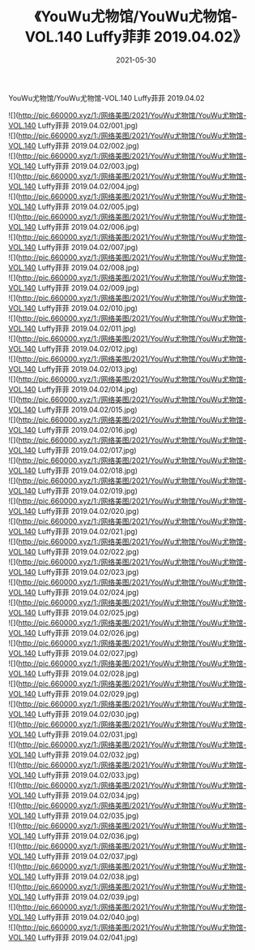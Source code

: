 ﻿---
layout: post
title:  《YouWu尤物馆/YouWu尤物馆-VOL.140 Luffy菲菲 2019.04.02》
date:   2021-05-30
img: http://pic.660000.xyz/1:/网络美图/2021/YouWu尤物馆/YouWu尤物馆-VOL.140 Luffy菲菲 2019.04.02/000.jpg
categories: [美女, 清纯, 唯美]
---

YouWu尤物馆/YouWu尤物馆-VOL.140 Luffy菲菲 2019.04.02

 ![](http://pic.660000.xyz/1:/网络美图/2021/YouWu尤物馆/YouWu尤物馆-VOL.140 Luffy菲菲 2019.04.02/001.jpg) <br>![](http://pic.660000.xyz/1:/网络美图/2021/YouWu尤物馆/YouWu尤物馆-VOL.140 Luffy菲菲 2019.04.02/002.jpg) <br>![](http://pic.660000.xyz/1:/网络美图/2021/YouWu尤物馆/YouWu尤物馆-VOL.140 Luffy菲菲 2019.04.02/003.jpg) <br>![](http://pic.660000.xyz/1:/网络美图/2021/YouWu尤物馆/YouWu尤物馆-VOL.140 Luffy菲菲 2019.04.02/004.jpg) <br>![](http://pic.660000.xyz/1:/网络美图/2021/YouWu尤物馆/YouWu尤物馆-VOL.140 Luffy菲菲 2019.04.02/005.jpg) <br>![](http://pic.660000.xyz/1:/网络美图/2021/YouWu尤物馆/YouWu尤物馆-VOL.140 Luffy菲菲 2019.04.02/006.jpg) <br>![](http://pic.660000.xyz/1:/网络美图/2021/YouWu尤物馆/YouWu尤物馆-VOL.140 Luffy菲菲 2019.04.02/007.jpg) <br>![](http://pic.660000.xyz/1:/网络美图/2021/YouWu尤物馆/YouWu尤物馆-VOL.140 Luffy菲菲 2019.04.02/008.jpg) <br>![](http://pic.660000.xyz/1:/网络美图/2021/YouWu尤物馆/YouWu尤物馆-VOL.140 Luffy菲菲 2019.04.02/009.jpg) <br>![](http://pic.660000.xyz/1:/网络美图/2021/YouWu尤物馆/YouWu尤物馆-VOL.140 Luffy菲菲 2019.04.02/010.jpg) <br>![](http://pic.660000.xyz/1:/网络美图/2021/YouWu尤物馆/YouWu尤物馆-VOL.140 Luffy菲菲 2019.04.02/011.jpg) <br>![](http://pic.660000.xyz/1:/网络美图/2021/YouWu尤物馆/YouWu尤物馆-VOL.140 Luffy菲菲 2019.04.02/012.jpg) <br>![](http://pic.660000.xyz/1:/网络美图/2021/YouWu尤物馆/YouWu尤物馆-VOL.140 Luffy菲菲 2019.04.02/013.jpg) <br>![](http://pic.660000.xyz/1:/网络美图/2021/YouWu尤物馆/YouWu尤物馆-VOL.140 Luffy菲菲 2019.04.02/014.jpg) <br>![](http://pic.660000.xyz/1:/网络美图/2021/YouWu尤物馆/YouWu尤物馆-VOL.140 Luffy菲菲 2019.04.02/015.jpg) <br>![](http://pic.660000.xyz/1:/网络美图/2021/YouWu尤物馆/YouWu尤物馆-VOL.140 Luffy菲菲 2019.04.02/016.jpg) <br>![](http://pic.660000.xyz/1:/网络美图/2021/YouWu尤物馆/YouWu尤物馆-VOL.140 Luffy菲菲 2019.04.02/017.jpg) <br>![](http://pic.660000.xyz/1:/网络美图/2021/YouWu尤物馆/YouWu尤物馆-VOL.140 Luffy菲菲 2019.04.02/018.jpg) <br>![](http://pic.660000.xyz/1:/网络美图/2021/YouWu尤物馆/YouWu尤物馆-VOL.140 Luffy菲菲 2019.04.02/019.jpg) <br>![](http://pic.660000.xyz/1:/网络美图/2021/YouWu尤物馆/YouWu尤物馆-VOL.140 Luffy菲菲 2019.04.02/020.jpg) <br>![](http://pic.660000.xyz/1:/网络美图/2021/YouWu尤物馆/YouWu尤物馆-VOL.140 Luffy菲菲 2019.04.02/021.jpg) <br>![](http://pic.660000.xyz/1:/网络美图/2021/YouWu尤物馆/YouWu尤物馆-VOL.140 Luffy菲菲 2019.04.02/022.jpg) <br>![](http://pic.660000.xyz/1:/网络美图/2021/YouWu尤物馆/YouWu尤物馆-VOL.140 Luffy菲菲 2019.04.02/023.jpg) <br>![](http://pic.660000.xyz/1:/网络美图/2021/YouWu尤物馆/YouWu尤物馆-VOL.140 Luffy菲菲 2019.04.02/024.jpg) <br>![](http://pic.660000.xyz/1:/网络美图/2021/YouWu尤物馆/YouWu尤物馆-VOL.140 Luffy菲菲 2019.04.02/025.jpg) <br>![](http://pic.660000.xyz/1:/网络美图/2021/YouWu尤物馆/YouWu尤物馆-VOL.140 Luffy菲菲 2019.04.02/026.jpg) <br>![](http://pic.660000.xyz/1:/网络美图/2021/YouWu尤物馆/YouWu尤物馆-VOL.140 Luffy菲菲 2019.04.02/027.jpg) <br>![](http://pic.660000.xyz/1:/网络美图/2021/YouWu尤物馆/YouWu尤物馆-VOL.140 Luffy菲菲 2019.04.02/028.jpg) <br>![](http://pic.660000.xyz/1:/网络美图/2021/YouWu尤物馆/YouWu尤物馆-VOL.140 Luffy菲菲 2019.04.02/029.jpg) <br>![](http://pic.660000.xyz/1:/网络美图/2021/YouWu尤物馆/YouWu尤物馆-VOL.140 Luffy菲菲 2019.04.02/030.jpg) <br>![](http://pic.660000.xyz/1:/网络美图/2021/YouWu尤物馆/YouWu尤物馆-VOL.140 Luffy菲菲 2019.04.02/031.jpg) <br>![](http://pic.660000.xyz/1:/网络美图/2021/YouWu尤物馆/YouWu尤物馆-VOL.140 Luffy菲菲 2019.04.02/032.jpg) <br>![](http://pic.660000.xyz/1:/网络美图/2021/YouWu尤物馆/YouWu尤物馆-VOL.140 Luffy菲菲 2019.04.02/033.jpg) <br>![](http://pic.660000.xyz/1:/网络美图/2021/YouWu尤物馆/YouWu尤物馆-VOL.140 Luffy菲菲 2019.04.02/034.jpg) <br>![](http://pic.660000.xyz/1:/网络美图/2021/YouWu尤物馆/YouWu尤物馆-VOL.140 Luffy菲菲 2019.04.02/035.jpg) <br>![](http://pic.660000.xyz/1:/网络美图/2021/YouWu尤物馆/YouWu尤物馆-VOL.140 Luffy菲菲 2019.04.02/036.jpg) <br>![](http://pic.660000.xyz/1:/网络美图/2021/YouWu尤物馆/YouWu尤物馆-VOL.140 Luffy菲菲 2019.04.02/037.jpg) <br>![](http://pic.660000.xyz/1:/网络美图/2021/YouWu尤物馆/YouWu尤物馆-VOL.140 Luffy菲菲 2019.04.02/038.jpg) <br>![](http://pic.660000.xyz/1:/网络美图/2021/YouWu尤物馆/YouWu尤物馆-VOL.140 Luffy菲菲 2019.04.02/039.jpg) <br>![](http://pic.660000.xyz/1:/网络美图/2021/YouWu尤物馆/YouWu尤物馆-VOL.140 Luffy菲菲 2019.04.02/040.jpg) <br>![](http://pic.660000.xyz/1:/网络美图/2021/YouWu尤物馆/YouWu尤物馆-VOL.140 Luffy菲菲 2019.04.02/041.jpg) <br>